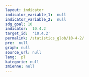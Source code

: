 ```yaml
---
layout: indicator
indicator_variable_1:  null
indicator_variable_2:  null
sdg_goal: 10
indicator:  10.4.2
target_id:  '10.4.2'
permalink: /statistics_glob/10-4-2/
pre:  null
graph: null
source_url: null
lang:  pl
kategorie: null
zmienne: null
---
```

